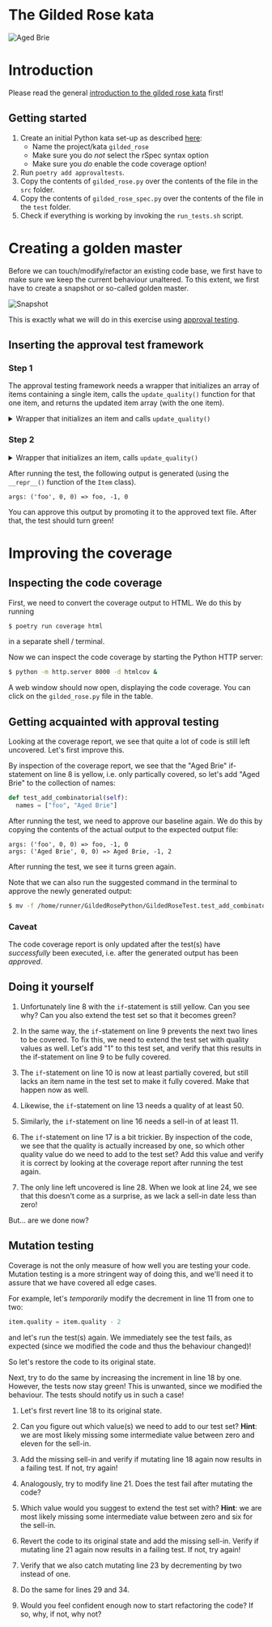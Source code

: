 # The Gilded Rose kata

![Aged Brie](./assets/aged-brie.png)

# Introduction

Please read the general [introduction to the gilded rose kata](../README.md) first!

## Getting started

1. Create an initial Python kata set-up as described [here](https://github.com/zhendrikse/tdd/tree/master/cookiecutter):
   - Name the project/kata `gilded_rose`
   - Make sure you do _not_ select the rSpec syntax option
   - Make sure you _do_ enable the code coverage option!
2. Run `poetry add approvaltests`.
3. Copy the contents of `gilded_rose.py` over the contents of the file in the `src` folder.
4. Copy the contents of `gilded_rose_spec.py` over the contents of the file in the `test` folder.
5. Check if everything is working by invoking the `run_tests.sh` script.

# Creating a golden master

Before we can touch/modify/refactor an existing code base, we first have to make sure we keep the current behaviour unaltered. To this extent, we first have to create a snapshot or so-called golden master.

![Snapshot](./assets/snapshot.png)

This is exactly what we will do in this exercise using [approval testing](https://approvaltests.com/).

## Inserting the approval test framework

### Step 1

The approval testing framework needs a wrapper that initializes an 
array of items containing a single item, calls the `update_quality()` function 
for that one item, and returns the updated item array (with the one item).

<details>
<summary>Wrapper that initializes an item and calls <code>update_quality()</code></summary>

```python
def do_update_quality(self, name: str, sellIn: int, quality: int) -> str:
  items = [Item(name, sellIn, quality)]
  app = GildedRose(items)
  app.update_quality()
  return app.items[0]
```
</details>

### Step 2

<details>
<summary>Wrapper that initializes an item, calls <code>update_quality()</code></summary>

This wrapper can then be used by combination approval facility of the approval testing framework, 
that needs this function as one of its parameters.

```python
def test_add_combinatorial(self):
  names = ["foo"]
  sellIns = [0]
  qualities = [0]
  verify_all_combinations(self.do_update_quality,
    [names, sellIns, qualities])
```
</details>

After running the test, the following output is generated (using the `__repr__()` function of the `Item` class).


```
args: ('foo', 0, 0) => foo, -1, 0
```

You can approve this output by promoting it to the approved text file. After that, the test should turn green!

# Improving the coverage

## Inspecting the code coverage

First, we need to convert the coverage output to HTML. 
We do this by running

```bash
$ poetry run coverage html
```

in a separate shell / terminal.

Now we can inspect the code coverage by starting the
Python HTTP server:

```bash
$ python -m http.server 8000 -d htmlcov &
```

A web window should now open, displaying the code coverage. You can click on the `gilded_rose.py` file in the table.

## Getting acquainted with approval testing

Looking at the coverage report, we see that quite a lot of code is still left uncovered. Let's first improve this.

By inspection of the coverage report, we see that the "Aged Brie" if-statement on line 8 is yellow, i.e. only partically covered, so let's add "Aged Brie" to the collection of names:

```python
def test_add_combinatorial(self):
  names = ["foo", "Aged Brie"]
```

After running the test, we need to approve our baseline again. 
We do this by copying the contents of the actual output to the expected output file:

```
args: ('foo', 0, 0) => foo, -1, 0
args: ('Aged Brie', 0, 0) => Aged Brie, -1, 2
```

After running the test, we see it turns green again.

Note that we can also run the suggested command in the terminal to approve the newly generated output:

```bash
$ mv -f /home/runner/GildedRosePython/GildedRoseTest.test_add_combinatorial.received.txt /home/runner/GildedRosePython/GildedRoseTest.test_add_combinatorial.approved.txt
```

### Caveat

The code coverage report is only updated after the test(s) have _successfully_ been executed, i.e. after the generated output has been _approved_. 

## Doing it yourself

1. Unfortunately line 8 with the `if`-statement is still yellow. Can you see why? Can you also extend the test set so that it becomes green?


2. In the same way, the `if`-statement on line 9 prevents the next two lines to be covered. To fix this, we need to extend the test set with quality values as well. Let's add "1" to this test set, and verify that this results in the if-statement on line 9 to be fully covered. 

3. The `if`-statement on line 10 is now at least partially covered, but still lacks an item name in the test set to make it fully covered. Make that happen now as well.

4. Likewise, the `if`-statement on line 13 needs a quality of at least 50. 

5. Similarly, the `if`-statement on line 16 needs a sell-in of at least 11.

6. The `if`-statement on line 17 is a bit trickier. By inspection of the code, we see that the quality is actually increased by one, so which other quality value do we need to add to the test set? Add this value and verify it is correct by looking at the coverage report after running the test again.

7. The only line left uncovered is line 28. When we look at line 24, we see that this doesn't come as a surprise, as we lack a sell-in date less than zero!

But... are we done now?

## Mutation testing

Coverage is not the only measure of how well you are testing your code. Mutation testing is a more stringent way of doing this, and we'll need it to assure that we have covered all edge cases.

For example, let's _temporarily_ modify the decrement in line 11 from one to two:

```python
item.quality = item.quality - 2
```

and let's run the test(s) again. We immediately see the test fails, as expected (since we modified the code and thus the behaviour changed)!

So let's restore the code to its original state. 

Next, try to do the same by increasing the increment in line 18 by one. However, the tests now stay green! This is unwanted, since we modified the behaviour. The tests should notify us in such a case!

1. Let's first revert line 18 to its original state.

2. Can you figure out which value(s) we need to add to our test set? **Hint**: we are most likely missing some intermediate value between zero and eleven for the sell-in.

3. Add the missing sell-in and verify if mutating line 18 again now results in a failing test. If not, try again!

4. Analogously, try to modify line 21. Does the test fail after mutating the code?

5. Which value would you suggest to extend the test set with? **Hint**: we are most likely missing some intermediate value between zero and six for the sell-in.

6. Revert the code to its original state and add the missing sell-in. Verify if mutating line 21 again now results in a failing test. If not, try again!

7. Verify that we also catch mutating line 23 by decrementing by two instead of one.

8. Do the same for lines 29 and 34.

9. Would you feel confident enough now to start refactoring the code? If so, why, if not, why not?
